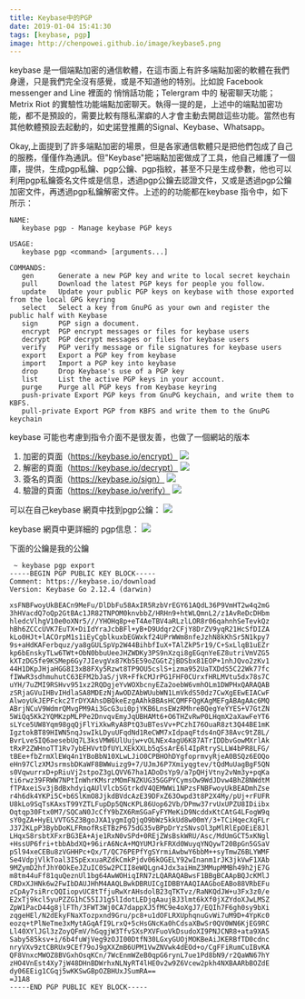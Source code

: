 ```yaml
---
title: Keybase中的PGP
date: 2019-01-04 15:41:30
tags: [keybase, pgp]
image: http://chenpowei.github.io/image/keybase5.png
---
```


keybase 是一個端點加密的通信軟體，在這市面上有許多端點加密的軟體在我們身邊，只是我們完全沒有感覺，或是不知道他的特別。比如說 Facebook messenger and Line 裡面的 悄悄話功能；Telergram 中的 秘密聊天功能；Metrix Riot 的實驗性功能端點加密聊天。執得一提的是，上述中的端點加密功能，都不是預設的，需要比較有隱私潔癖的人才會主動去開啟這些功能。當然也有其他軟體預設去起動的，如史諾登推薦的Signal、Keybase、Whatsapp。

<!-- more --> 

Okay,上面提到了許多端點加密的場景，但是各家通信軟體只是把他們包成了自己的服務，僅僅作為通訊。但"Keybase"把端點加密做成了工具，他自己維護了一個庫，提供，生成pgp私鑰、pgp公鑰、pgp指紋，甚至不只是生成參數，他也可以利用pgp私鑰簽名文件或是信息，透過pgp公鑰去認證文件，又或是透過pgp公鑰加密文件，再透過pgp私鑰解密文件。上述的的功能都在keybase 指令中，如下所示：

```
NAME:
   keybase pgp - Manage keybase PGP keys

USAGE:
   keybase pgp <command> [arguments...]

COMMANDS:
   gen		Generate a new PGP key and write to local secret keychain
   pull		Download the latest PGP keys for people you follow.
   update	Update your public PGP keys on keybase with those exported from the local GPG keyring
   select	Select a key from GnuPG as your own and register the public half with Keybase
   sign		PGP sign a document.
   encrypt	PGP encrypt messages or files for keybase users
   decrypt	PGP decrypt messages or files for keybase users
   verify	PGP verify message or file signatures for keybase users
   export	Export a PGP key from keybase
   import	Import a PGP key into keybase
   drop		Drop Keybase's use of a PGP key
   list		List the active PGP keys in your account.
   purge	Purge all PGP keys from Keybase keyring
   push-private	Export PGP keys from GnuPG keychain, and write them to KBFS.
   pull-private	Export PGP from KBFS and write them to the GnuPG keychain
```

keybase 可能也考慮到指令介面不是很友善，也做了一個網站的版本

1. 加密的頁面（https://keybase.io/encrypt）
![](/image/keybase1.png)
2. 解密的頁面（https://keybase.io/decrypt）
![](/image/keybase2.png)
3. 簽名的頁面（https://keybase.io/sign）
![](/image/keybase3.png)
4. 驗證的頁面（https://keybase.io/verify）
![](/image/keybase4.png)

可以在自己keybase 網頁中找到pgp公鑰：
![](/image/keybase5.png)

keybase 網頁中更詳細的 pgp信息：
![](/image/keybase6.png)

下面的公鑰是我的公鑰

```
 ~ keybase pgp export
-----BEGIN PGP PUBLIC KEY BLOCK-----
Comment: https://keybase.io/download
Version: Keybase Go 2.12.4 (darwin)

xsFNBFwoyUkBEACn9MeFu/DlDbFu58AxIR5RzbVrEGY61AQdL36P9VmHT2w4q2mG
3hHVacdQ7oQp2GtBAc1JR82TNPOM0knvbbZ/HRHn9+htWLQmnL2/z1AvReDcDHbm
hledcVlhgV10e0oXNr5///YHOHq8p+eT4AeTBV4aRLzlLOR8r06qahnhSeTevkQz
hBh6ZCCcUVK7EuTX+DiIdYraJcbBFl+yB+D9Udqr2CFjY8DrZV9yqR21HcSfDIZA
kLo0HJt+lACOrpM1s1iEyCgblkuxbEGWxkf24UPrWWm8nfeJzhN8kKhSr5N1kpy7
9s+aHdKAFerbquz/ya8gGULSpVp2W44BihbfIuX+TAlZkP5r19/C+SxLlqB1uEZr
kp6bEnskyTLw6TWt+ObN0bbuUeeJHZWDKy3PS9nXzqi8gEGqnYeEZ8utriVmVZG5
kXTzDG5fe9KSMep6Gy7JIevgVx87Kb5E59oZGGtZjBDSbx81EOP+1nhJQvo2zKv1
44H1DKpJHjaHGG8I3xB8FXy5Rzwt8TP9OU5cslS+izma952UaTXDdS5C22Wk77fc
fIWwR3sdhmuhutC63EFM2bJaS/jVR+FfkCMJrPG1FHF0CUrxfHRLMVtu5dx78s7C
uYH/7uZMI9RSHvv951xz2RQDgjeYvWOXbcnyEZa2oebW6vmhOLm1DWPHxQARAQAB
zSRjaGVuIHBvIHdlaSA8MDEzNjAwODZAbWUubWN1LmVkdS50dz7CwXgEEwEIACwF
AlwoyUkJEPFckc2TrDYXAhsDBQkeEzgAAhkBBAsHCQMFFQgKAgMEFgABAgAAc6MQ
ABrjNCuV9WdmrQMvgPM9Ai3GcG3ui0pjYKB6LnsEWzRMhreBQegYeYYES+V7GtZN
5WiQq5Kk2YQMKzpMLPPe2DnvqvEmyJqUBHAMt6+O6THZvRwP0LHqmX2aXawFeYT6
sLYce5UW8Yqm98gqQjFlYiXkwRyA8PtQ3uBTesVv+PCzhI76OuaR8zt3Q44BE1mK
IgztokBT89HIWN5nqJswIkLDyuUFqdNd1ReCWM7xIdpaqFtds4nQF38Avc9tZ8L/
BvrLveSIQ6aesebUq7L3ksVMW6UlUujw+vOLNEx4agU6K87ATrIDDbvGowMXrlAk
tRxP2ZWHnoTT1Rv7ybEHVvtDfUYLXEkXXLb5qSsArE6l4IpRtrySLLW4bPR8LFG/
tBEe+fbZrmXlEWq4n1YBoBbN10XLwLJiO0CPBHOhDYgfoprmvyRjeA0BSQz6EOQo
eHn97ClzXMJsrmsbDKaWF8BWWuizg9+7/UJmJ6P7Xmiyqgtev/tQdMuUagBgF5QN
s0VqwurrxD+pRiuVj2stpoZ3gLQVV67ha1ADoDsYp9/a7pQHjVtny2vNm3y+pqKa
ti6rwz39FRWW7NPtInWhrKMsrzMOmFNZKUG35GGPYCymsOw9WdJDvw4BhZ8NWdtM
fTPAxeiSv3jBdBxhdyiqAUlVlcbSGtrkdV4QEMWWi1NPzsFNBFwoyUkBEADmhZse
r4h6dk4YKPi5C+b6SlKmO8JjkdBVdcAzE39DFxZ63Owpd3t8P2X4My/pUj+rFUFR
U8kLo9SqTsKAxsT99YZTLFupDp5QNcKPL86Uop62Vb/DPmw37rvUxUPZU8IDiibx
Oqtqp30Ftx0M7/SQCaN0JcCfY9bZX6RmSGaFyFYMeKiD9NcddxKtCAtG4LFogW9q
sY0gZA+HyELVVTG5Z3BgoJXA1ygmIgQjqO9bWz5kkUd8w00mY/3+TCiHqecXqFLr
J372KLpP3BybDoKLFRmofRsETBzP675dG35vBPpDrYzSNvsOl3pMlRlEpOEiE8Jl
LHqxS8rsbtXFxrBG3EA+Aje1RxN0vSPd+0REjZWsBskWRU/Asc/MdUmGCT5xKNgl
+HssUP6fri+tbbAbdXQ+96irA6NcA+MQYUMJrkFRXd0WuyqYNQywT20BpGn5GSaV
pSl94xeCEBu8zVGHHPc+Qx/T/QC76PEPfYgSYrmiAwbwY6bbM++syTmwZ6BLYWMF
Se4VdpjVlkToal3ISpExxuaRZdkCmkPjdv06kOGELY92wInanm1rJK3jkVwF1XAb
9MZymD2hfJhY0OkEeJZuIC0Sw2PCII8eWQLgn4Jdx3aiHmZ3MMupMMBh49h2jE7G
m8tm44uFf81quQeznUl1bg64AwWOHiqIRN7zLQARAQABwsF1BBgBCAApBQJcKMlJ
CRDxXJHNk6w2FwIbDAUJHhM4AAQLBwkDBRUICgIDBBYAAQIAAGboEABo88VRbEFu
zCpAy7siRrcQQIiopvUC8tTfjuRwXrAHsdolB23qTKTvz/RaNKQdJW+u3Fx3z0/e
E2xTj9kcl5yuPZZG1hC55IJ1g5lIdotLEDjqAaujBJ3lmt6kXf0jXZYdoXJwLMSZ
ZpW1PacD44g8jlFTh/3FWT3Wj0CA7dappXJ5fMC9e4oXgJ7/EQIh7F6gh0sy9bXi
zqgeHEl/N2dEkyFNaXTozpxnd9Gru/pc8+u1dOFLRXUphqnuGvWi7uM9D+4YpKc0
eozq+tPlNeTme3xMytAGqAfI9LrxQ+5cHsGNcKa0hCdsaXBwSr0QV0WN6KjEG9RC
Ll40XYlJGl3zZoyQFmV/hGqgjW3TfvSXsPXVFuoVkDsudoXI9PNJCNR8+ata9XA5
Saby585ksv+i/6b4fuWjVeg9zOJI00DtfN30LGxyGUOjMOKBeAiJKERBfTD0cdnc
nryVXv9ztCBRUx9CEf79oJ9gXXZmB6UPM1VwZNVwk4dEOd+o/CgFFiRumCuIBvKA
QF8VnxcMWOZ8BVGxhOsqKCn/7WcEnmWZeB0qpG6rynL7ue1Pd8bN9/r2QaWN67hY
zHO4VnEst4Xy7jW48DHnBDWrhxNLNyRT4lHE0v2w9Z6Vcew2pkh4NXBAARbBOZdE
dy06EEig1CGqj5wKKSwGBpOZBHUxJSumRA==
=J1A8
-----END PGP PUBLIC KEY BLOCK-----
```
